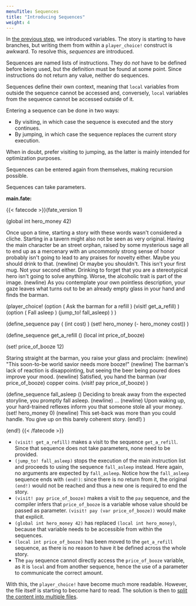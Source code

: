 ```yaml
---
menuTitle: Sequences
title: "Introducing Sequences"
weight: 4
---
```

In [the previous step](/learn/variables), we introduced variables. The story is
starting to have branches, but writing them from within a `player_choice!`
construct is awkward. To resolve this, *sequences* are introduced.

Sequences are named lists of instructions. They do *not* have to be defined
before being used, but the definition must be found at some point. Since
instructions do not return any value, neither do sequences.

Sequences define their own context, meaning that `local` variables from outside
the sequence cannot be accessed and, conversely, `local` variables from the
sequence cannot be accessed outside of it.

Entering a sequence can be done in two ways:
* By visiting, in which case the sequence is executed and the story continues.
* By jumping, in which case the sequence replaces the current story execution.

When in doubt, prefer visiting to jumping, as the latter is mainly intended for
optimization purposes.

Sequences can be entered again from themselves, making recursion possible.

Sequences can take parameters.


**main.fate:**

{{< fatecode >}}(fate_version 1)

(global int hero_money 42)

Once upon a time, starting a story with these words wasn't considered a cliche.
Starting in a tavern might also not be seen as very original.  Having the main
character be an street orphan, raised by some mysterious sage all to end up as
a mercenary with an uncommonly strong sense of honor probably isn't going to
lead to any praises for novelty either. Maybe you should drink to that.
(newline)
Or maybe you shouldn't. This isn't your first mug. Not your second either.
Drinking to forget that you are a stereotypical hero isn't going to solve
anything. Worse, the alcoholic trait is part of the image.
(newline)
As you contemplate your own pointless description, your gaze leaves what turns
out to be an already empty glass in your hand and finds the barman.

(player_choice!
   (option ( Ask the barman for a refill )
      (visit! get_a_refill)
   )
   (option ( Fall asleep )
      (jump_to! fall_asleep)
   )
)

(define_sequence pay ( (int cost) )
   (set! hero_money (- hero_money cost))
)

(define_sequence get_a_refill ()
   (local int price_of_booze)

   (set! price_of_booze 12)

   Staring straight at the barman, you raise your glass and proclaim:
   (newline)
   "This soon-to-be world savior needs more booze!"
   (newline)
   The barman's lack of reaction is disappointing, but seeing the beer being
   poured does improve your mood.
   (newline)
   Satisfied, you hand the barman (var price_of_booze) copper coins.
   (visit! pay price_of_booze)
)

(define_sequence fall_asleep ()
   Deciding to break away from the expected storyline, you promptly fall
   asleep.
   (newline)
   ...
   (newline)
   Upon waking up, your hard-trained reflexes inform you that someone stole all
   your money.
   (set! hero_money 0)
   (newline)
   This set-back was more than you could handle. You give up on this barely
   coherent story.
   (end!)
)

(end!)
{{< /fatecode >}}

* `(visit! get_a_refill)` makes a visit to the sequence `get_a_refill`. Since
   that sequence does not take parameters, none need to be provided.
* `(jump_to! fall_asleep)` stops the execution of the main instruction list and
  proceeds to using the sequence `fall_asleep` instead. Here again, no
  arguments are expected by `fall_asleep`. Notice how the `fall_asleep` sequence
  ends with `(end!)`: since there is no return from it, the original `(end!)`
  would not be reached and thus a new one is required to end the story.
* `(visit! pay price_of_booze)` makes a visit to the `pay` sequence, and the
  compiler infers that `price_of_booze` is a variable whose value should be
  passed as parameter. `(visit! pay (var price_of_booze))` would make that explicit.
* `(global int hero_money 42)` has replaced `(local int hero_money)`, because
  that variable needs to be accessible from within the sequences.
* `(local int price_of_booze)` has been moved to the `get_a_refill` sequence,
  as there is no reason to have it be defined across the whole story.
* The `pay` sequence cannot directly access the `price_of_booze` variable, as
  it is `local` and from another sequence, hence the use of a parameter to
  communicate the correct amount.

With this, the `player_choice!` have become much more readable. However, the
file itself is starting to become hard to read. The solution is then to [split
the content into multiple files](/learn/files).
